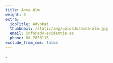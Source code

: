 ```yaml
---
title: Anna Alm
weight: 3
extra:
  jobTitle: Advokat
  thumbnail: /static/img/uploads/anna-alm.jpg
  email: info@adv-evidentia.se
  phone: 08-7850115
exclude_from_cms: false
---
```

\-

